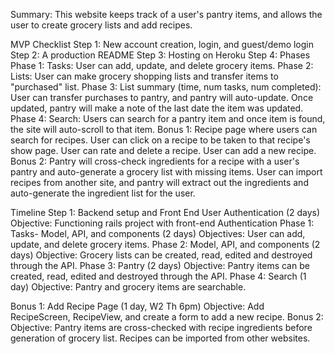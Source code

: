Summary: This website keeps track of a user's pantry items, and allows
the user to create grocery lists and add recipes.


MVP Checklist
Step 1: New account creation, login, and guest/demo login
Step 2: A production README
Step 3: Hosting on Heroku
Step 4: Phases
  Phase 1:
  	Tasks: User can add, update, and delete grocery items.
  Phase 2:
  	Lists: User can make grocery shopping lists and transfer items to
    "purchased" list.
  Phase 3:
  	List summary (time, num tasks, num completed): User can transfer
    purchases to pantry, and pantry will auto-update. Once updated,
    pantry will make a note of the last date the item was updated.
  Phase 4:
  	Search: Users can search for a pantry item and once item is found,
    the site will auto-scroll to that item.
  Bonus 1:
  	Recipe page where users can search for recipes. User can click on
    a recipe to be taken to that recipe's show page. User can rate and
    delete a recipe. User can add a new recipe.
  Bonus 2:
  	Pantry will cross-check ingredients for a recipe with a user's pantry
    and auto-generate a grocery list with missing items.  User can
    import recipes from another site, and pantry will extract out the
    ingredients and auto-generate the ingredient list for the user.


Timeline
Step 1: Backend setup and Front End User Authentication (2 days)
  Objective: Functioning rails project with front-end Authentication
Phase 1: Tasks- Model, API, and components (2 days)
  Objectives:  User can add, update, and delete grocery items.
Phase 2: Model, API, and components (2 days)
  Objective: Grocery lists can be created, read, edited and destroyed
    through the API.
Phase 3: Pantry (2 days)
  Objective: Pantry items can be created, read, edited and destroyed
    through the API.
Phase 4: Search (1 day)
  Objective: Pantry and grocery items are searchable.

Bonus 1: Add Recipe Page (1 day, W2 Th 6pm)
  Objective: Add RecipeScreen, RecipeView, and create a form to add
    a new recipe.
Bonus 2:
  Objective: Pantry items are cross-checked with recipe ingredients before
    generation of grocery list. Recipes can be imported from other
    websites.
